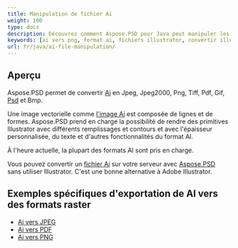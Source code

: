 ```yaml
---
title: Manipulation de fichier Ai
weight: 100
type: docs
description: Découvrez comment Aspose.PSD pour Java peut manipuler les images AI.
keywords: [ai vers png, format ai, fichiers illustrator, convertir illustrator, ai vers pdf, ai vers jpeg, ai vers tiff, ai vers psd, api psd, java, exemple de code]
url: fr/java/ai-file-manipulation/
---
```


## **Aperçu**
Aspose.PSD permet de convertir [Ai](/psd/fr/fr/format-adobe-illustrator-ai/) en Jpeg, Jpeg2000, Png, Tiff, Pdf, Gif, [Psd](https://reference.aspose.com/psd/java/com.aspose.psd.fileformats.psd/psdimage/) et Bmp.

Une image vectorielle comme [l'image Ai](https://reference.aspose.com/psd/java/com.aspose.psd.fileformats.ai/aiimage) est composée de lignes et de formes. Aspose.PSD prend en charge la possibilité de rendre des primitives Illustrator avec différents remplissages et contours et avec l'épaisseur personnalisée, du texte et d'autres fonctionnalités du format AI.

À l'heure actuelle, la plupart des formats AI sont pris en charge.

Vous pouvez convertir un [fichier Ai](/psd/fr/fr/format-adobe-illustrator-ai/) sur votre serveur avec [Aspose.PSD](https://products.aspose.com/psd/java) sans utiliser Illustrator. C'est une bonne alternative à Adobe Illustrator.

## **Exemples spécifiques d'exportation de AI vers des formats raster**
- [Ai vers JPEG](/psd/fr/java/convert/ai-to-jpg/)
- [Ai vers PDF](/psd/fr/java/convert/ai-to-pdf/)
- [Ai vers PNG](/psd/fr/java/convert/ai-to-png/)
